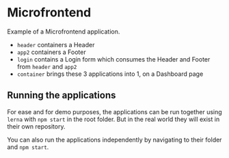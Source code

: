 # Microfrontend

Example of a Microfrontend application.

- `header` containers a Header
- `app2` containers a Footer
- `login` contains a Login form which consumes the Header and Footer from `header` and `app2`
- `container` brings these 3 applications into 1, on a Dashboard page

## Running the applications

For ease and for demo purposes, the applications can be run together using `lerna` with `npm start` in the root folder. But in the real world they will exist in their own repository.

You can also run the applications independently by navigating to their folder and `npm start`.
